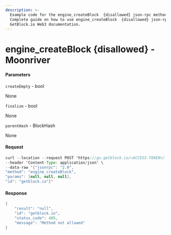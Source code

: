 ```yaml
---
description: >-
  Example code for the engine_createBlock  {disallowed} json-rpc method.
  Сomplete guide on how to use engine_createBlock  {disallowed} json-rpc in
  GetBlock.io Web3 documentation.
---
```


# engine\_createBlock {disallowed} - Moonriver

#### Parameters

`createEmpty` - bool

None

`finalize` - bool

None

`parentHash` - BlockHash

None

#### Request

```java
curl --location --request POST 'https://go.getblock.io/<ACCESS-TOKEN>/' \
--header 'Content-Type: application/json' \ 
--data-raw '{"jsonrpc": "2.0",
"method": "engine_createBlock",
"params": [null, null, null],
"id": "getblock.io"}'
```

#### Response

```java
{
    "result": "null",
    "id": "getblock.io",
    "status_code": 405,
    "message": "Method not allowed"
}
```
